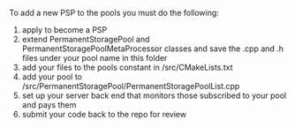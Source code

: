 To add a new PSP to the pools you must do the following:

1) apply to become a PSP
2) extend PermanentStoragePool and PermanentStoragePoolMetaProcessor classes and save the .cpp and .h files under your
   pool name in this folder
3) add your files to the pools constant in /src/CMakeLists.txt
4) add your pool to /src/PermanentStoragePool/PermanentStoragePoolList.cpp
5) set up your server back end that monitors those subscribed to your pool and pays them
6) submit your code back to the repo for review